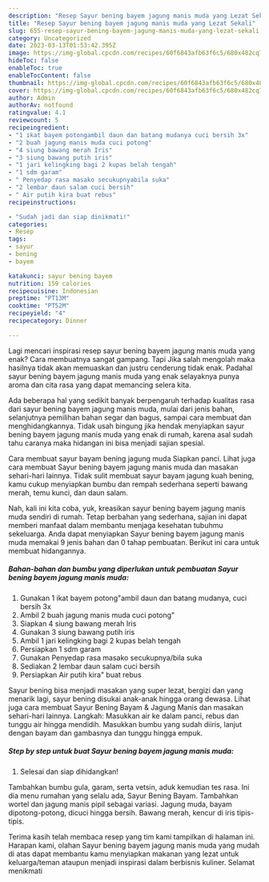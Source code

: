 ```yaml
---
description: "Resep Sayur bening bayem jagung manis muda yang Lezat Sekali"
title: "Resep Sayur bening bayem jagung manis muda yang Lezat Sekali"
slug: 655-resep-sayur-bening-bayem-jagung-manis-muda-yang-lezat-sekali
category: Uncategorized
date: 2023-03-13T01:53:42.395Z
image: https://img-global.cpcdn.com/recipes/60f6843afb63f6c5/680x482cq70/sayur-bening-bayem-jagung-manis-muda-foto-resep-utama.jpg
hideToc: false
enableToc: true
enableTocContent: false
thumbnail: https://img-global.cpcdn.com/recipes/60f6843afb63f6c5/680x482cq70/sayur-bening-bayem-jagung-manis-muda-foto-resep-utama.jpg
cover: https://img-global.cpcdn.com/recipes/60f6843afb63f6c5/680x482cq70/sayur-bening-bayem-jagung-manis-muda-foto-resep-utama.jpg
author: Admin
authorAv: notfound
ratingvalue: 4.1
reviewcount: 5
recipeingredient:
- "1 ikat bayem potongambil daun dan batang mudanya cuci bersih 3x"
- "2 buah jagung manis muda cuci potong"
- "4 siung bawang merah Iris"
- "3 siung bawang putih iris"
- "1 jari kelingking bagi 2 kupas belah tengah"
- "1 sdm garam"
- " Penyedap rasa masako secukupnyabila suka"
- "2 lembar daun salam cuci bersih"
- " Air putih kira buat rebus"
recipeinstructions:

- "Sudah jadi dan siap dinikmati!"
categories:
- Resep
tags:
- sayur
- bening
- bayem

katakunci: sayur bening bayem 
nutrition: 159 calories
recipecuisine: Indonesian
preptime: "PT13M"
cooktime: "PT52M"
recipeyield: "4"
recipecategory: Dinner

---
```



Lagi mencari inspirasi resep sayur bening bayem jagung manis muda yang enak? Cara membuatnya sangat gampang. Tapi Jika salah mengolah maka hasilnya tidak akan memuaskan dan justru cenderung tidak enak. Padahal sayur bening bayem jagung manis muda yang enak selayaknya punya aroma dan cita rasa yang dapat memancing selera kita.


Ada beberapa hal yang sedikit banyak berpengaruh terhadap kualitas rasa dari sayur bening bayem jagung manis muda, mulai dari jenis bahan, selanjutnya pemilihan bahan segar dan bagus, sampai cara membuat dan menghidangkannya. Tidak usah bingung jika hendak menyiapkan sayur bening bayem jagung manis muda yang enak di rumah, karena asal sudah tahu caranya maka hidangan ini bisa menjadi sajian spesial.

Cara membuat sayur bayam bening jagung muda Siapkan panci. Lihat juga cara membuat Sayur bening bayem jagung manis muda dan masakan sehari-hari lainnya. Tidak sulit membuat sayur bayam jagung kuah bening, kamu cukup menyiapkan bumbu dan rempah sederhana seperti bawang merah, temu kunci, dan daun salam.


Nah, kali ini kita coba, yuk, kreasikan sayur bening bayem jagung manis muda sendiri di rumah. Tetap berbahan yang sederhana, sajian ini dapat memberi manfaat dalam membantu menjaga kesehatan tubuhmu sekeluarga. Anda dapat menyiapkan Sayur bening bayem jagung manis muda memakai 9 jenis bahan dan 0 tahap pembuatan. Berikut ini cara untuk membuat hidangannya.

<!--inarticleads1-->

##### Bahan-bahan dan bumbu yang diperlukan untuk pembuatan Sayur bening bayem jagung manis muda:

1. Gunakan 1 ikat bayem potong&#34;ambil daun dan batang mudanya, cuci bersih 3x
1. Ambil 2 buah jagung manis muda cuci potong&#34;
1. Siapkan 4 siung bawang merah Iris
1. Gunakan 3 siung bawang putih iris
1. Ambil 1 jari kelingking bagi 2 kupas belah tengah
1. Persiapkan 1 sdm garam
1. Gunakan  Penyedap rasa masako secukupnya/bila suka
1. Sediakan 2 lembar daun salam cuci bersih
1. Persiapkan  Air putih kira&#34; buat rebus


Sayur bening bisa menjadi masakan yang super lezat, bergizi dan yang menarik lagi, sayur bening disukai anak-anak hingga orang dewasa. Lihat juga cara membuat Sayur Bening Bayam &amp; Jagung Manis dan masakan sehari-hari lainnya. Langkah: Masukkan air ke dalam panci, rebus dan tunggu air hingga mendidih. Masukkan bumbu yang sudah diiris, lanjut dengan bayam dan gambasnya dan tunggu hingga empuk. 

<!--inarticleads2-->

##### Step by step untuk buat Sayur bening bayem jagung manis muda:


1. Selesai dan siap dihidangkan!

Tambahkan bumbu gula, garam, serta vetsin, aduk kemudian tes rasa. Ini dia menu rumahan yang selalu ada, Sayur Bening Bayam. Tambahkan wortel dan jagung manis pipil sebagai variasi. Jagung muda, bayam dipotong-potong, dicuci hingga bersih. Bawang merah, kencur di iris tipis-tipis. 

Terima kasih telah membaca resep yang tim kami tampilkan di halaman ini. Harapan kami, olahan Sayur bening bayem jagung manis muda yang mudah di atas dapat membantu kamu menyiapkan makanan yang lezat untuk keluarga/teman ataupun menjadi inspirasi dalam berbisnis kuliner. Selamat menikmati
